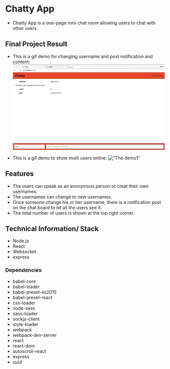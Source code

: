 # Chatty App
*   Chatty App is a one-page mini chat room allowing users to chat with other users.

## Final Project Result
*   This is a gif demo for changing username and post notification and content:
!["The demo1"](https://github.com/Mindyli1120/chatty_app/blob/master/documents/chatty_app_gif1.gif?raw=true)

*   This is a gif demo to show multi users online:
!["The demo1"](https://github.com/Mindyli1120/chatty_app/blob/master/documents/chatty_app_gif2.gif?raw=true)

## Features
- The users can speak as an anonymous person or creat their own usernames.
- The usernames can change to new usernames.
-  Once someone change his or her username, there is a notification post on the chat board to let all the users see it.
- The total number of users is shown at the top right corner.

## Technical Information/ Stack
- Node.js
- React
- Websocket
- express

### Dependencies
- babel-core
- babel-loader
- babel-preset-es2015
- babel-preset-react
- css-loader
- node-sass
- sass-loader
- sockjs-client
- style-loader
- webpack
- webpack-dev-server
- react
- react-dom
- autoscroll-react
- express
- uuid


